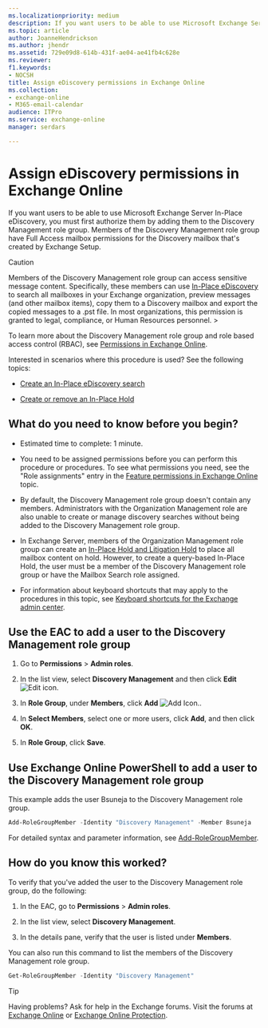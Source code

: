 ```yaml
---
ms.localizationpriority: medium
description: If you want users to be able to use Microsoft Exchange Server In-Place eDiscovery, you must first authorize them by adding them to the Discovery Management role group. Members of the Discovery Management role group have Full Access mailbox permissions for the Discovery mailbox that's created by Exchange Setup.
ms.topic: article
author: JoanneHendrickson
ms.author: jhendr
ms.assetid: 729e09d8-614b-431f-ae04-ae41fb4c628e
ms.reviewer: 
f1.keywords:
- NOCSH
title: Assign eDiscovery permissions in Exchange Online
ms.collection: 
- exchange-online
- M365-email-calendar
audience: ITPro
ms.service: exchange-online
manager: serdars

---
```


# Assign eDiscovery permissions in Exchange Online

If you want users to be able to use Microsoft Exchange Server In-Place eDiscovery, you must first authorize them by adding them to the Discovery Management role group. Members of the Discovery Management role group have Full Access mailbox permissions for the Discovery mailbox that's created by Exchange Setup.

> [!CAUTION]
> Members of the Discovery Management role group can access sensitive message content. Specifically, these members can use [In-Place eDiscovery](in-place-ediscovery.md) to search all mailboxes in your Exchange organization, preview messages (and other mailbox items), copy them to a Discovery mailbox and export the copied messages to a .pst file. In most organizations, this permission is granted to legal, compliance, or Human Resources personnel. >

To learn more about the Discovery Management role group and role based access control (RBAC), see [Permissions in Exchange Online](../../permissions-exo/permissions-exo.md).

Interested in scenarios where this procedure is used? See the following topics:

- [Create an In-Place eDiscovery search](/microsoft-365/compliance/content-search)

- [Create or remove an In-Place Hold](../../security-and-compliance/create-or-remove-in-place-holds.md)

## What do you need to know before you begin?

- Estimated time to complete: 1 minute.

- You need to be assigned permissions before you can perform this procedure or procedures. To see what permissions you need, see the "Role assignments" entry in the [Feature permissions in Exchange Online](../../permissions-exo/feature-permissions.md) topic.

- By default, the Discovery Management role group doesn't contain any members. Administrators with the Organization Management role are also unable to create or manage discovery searches without being added to the Discovery Management role group.

- In Exchange Server, members of the Organization Management role group can create an [In-Place Hold and Litigation Hold](../../security-and-compliance/in-place-and-litigation-holds.md) to place all mailbox content on hold. However, to create a query-based In-Place Hold, the user must be a member of the Discovery Management role group or have the Mailbox Search role assigned.

- For information about keyboard shortcuts that may apply to the procedures in this topic, see [Keyboard shortcuts for the Exchange admin center](../../accessibility/keyboard-shortcuts-in-admin-center.md).

## Use the EAC to add a user to the Discovery Management role group

1. Go to **Permissions** \> **Admin roles**.

2. In the list view, select **Discovery Management** and then click **Edit** ![Edit icon.](../../media/ITPro_EAC_EditIcon.gif)

3. In **Role Group**, under **Members**, click **Add** ![Add Icon.](../../media/ITPro_EAC_AddIcon.gif).

4. In **Select Members**, select one or more users, click **Add**, and then click **OK**.

5. In **Role Group**, click **Save**.

## Use Exchange Online PowerShell to add a user to the Discovery Management role group

This example adds the user Bsuneja to the Discovery Management role group.

```PowerShell
Add-RoleGroupMember -Identity "Discovery Management" -Member Bsuneja
```

For detailed syntax and parameter information, see [Add-RoleGroupMember](/powershell/module/exchange/Add-RoleGroupMember).

## How do you know this worked?

To verify that you've added the user to the Discovery Management role group, do the following:

1. In the EAC, go to **Permissions** \> **Admin roles**.

2. In the list view, select **Discovery Management**.

3. In the details pane, verify that the user is listed under **Members**.

You can also run this command to list the members of the Discovery Management role group.

```PowerShell
Get-RoleGroupMember -Identity "Discovery Management"
```

> [!TIP]
> Having problems? Ask for help in the Exchange forums. Visit the forums at [Exchange Online](https://social.technet.microsoft.com/forums/msonline/home?forum=onlineservicesexchange) or [Exchange Online Protection](https://social.technet.microsoft.com/forums/forefront/home?forum=FOPE).
